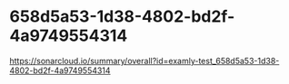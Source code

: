 # 658d5a53-1d38-4802-bd2f-4a9749554314
https://sonarcloud.io/summary/overall?id=examly-test_658d5a53-1d38-4802-bd2f-4a9749554314
